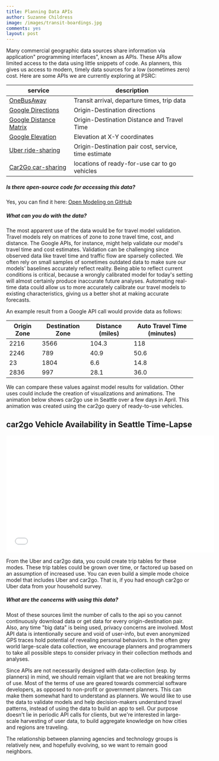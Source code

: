 ```yaml
---
title: Planning Data APIs
author: Suzanne Childress
image: /images/transit-boardings.jpg
comments: yes
layout: post
---
```

Many commercial geographic data sources share information via application" programming interfaces", known as APIs. These APIs allow limited access to the data using little snippets of code. As planners, this gives us access to modern, timely data sources for a low (sometimes zero) cost. Here are some APIs we are currently exploring at PSRC:


|service|description|
|---|---|
|[OneBusAway](http://developer.onebusaway.org/modules/onebusaway-application-modules/current/api/where/index.html)| Transit arrival, departure times, trip data|
|[Google Directions](https://developers.google.com/maps/documentation/directions/)|Origin-Destination directions|
|[Google Distance Matrix](https://developers.google.com/maps/documentation/distancematrix/)|Origin-Destination Distance and Travel Time|
|[Google Elevation](https://developers.google.com/maps/documentation/elevation/)|Elevation at X-Y coordinates |
|[Uber ride-sharing](https://developer.uber.com/)| Origin-Destination pair cost, service, time estimate|
|[Car2Go car-sharing](https://code.google.com/p/car2go/wiki/vehicles_v2_1)|locations of ready-for-use car to go vehicles|


##### Is there open-source code for accessing this data?

Yes, you can find it here: [Open Modeling on GitHub](https://github.com/osPlanning/)

##### What can you do with the data?

The most apparent use of the data would be for travel model validation.  Travel models rely on matrices of zone to zone travel time, cost, and distance.
The Google APIs, for instance, might help validate our model's travel time and cost estimates. Validation can be challenging since observed data like travel time and traffic flow are sparsely collected. We often rely on small samples of sometimes outdated data to make sure our models' baselines accurately reflect reality. Being able to reflect current conditions is critical, because a wrongly calibrated model for today's setting will almost certainly produce inaccurate  future analyses. Automating real-time data could allow us to more accurately calibrate our travel models to existing characteristics, giving us a better shot at making accurate forecasts.

An example result from a Google API call would provide data as follows:

|Origin Zone|Destination Zone|Distance (miles)| Auto Travel Time (minutes)|
|---|---|---|---|
|2216|3566|104.3|118|
|2246|789|40.9|50.6|
|23|1804|6.6|14.8|
|2836|997|28.1|36.0|

We can compare these values against model results for validation. Other uses could include the creation of visualizations and animations.  The animation below shows car2go use in Seattle over a few days in April.
This animation was created using the car2go query of ready-to-use vehicles.

## car2go Vehicle Availability in Seattle Time-Lapse ##

<iframe width="560" height="315" src="//www.youtube.com/embed/Y_P47n0NOWE" frameborder="0" allowfullscreen></iframe>

From the Uber and car2go data, you could create trip tables for these modes.  These trip tables could be grown over time, or factored up based on an assumption of increased use.
You can even build a simple mode choice model that includes Uber and car2go.  That is, if you had enough car2go or Uber data from your household survey.

##### What are the concerns with using this data?

Most of these sources limit the number of calls to the api so you cannot continuously download data or get data for every origin-destination pair. Also, any time "big data" is being used, privacy concerns are involved. Most API data is intentionally secure and void of user-info, but even anonymized GPS traces hold potential of revealing personal behaviors. In the often grey world large-scale data collection, we encourage planners and programmers to take all possible steps to consider privacy in their collection methods and analyses.

Since APIs are not necessarily designed with data-collection (esp. by planners) in mind, we should remain vigilant that we are not breaking terms of use.  Most of the terms of use are geared towards commercial software developers, as opposed to non-profit or government planners.  This can make them somewhat hard to understand as planners.  We would like to use the data to validate models and help decision-makers understand travel patterns, instead of using the data to build an app to sell. Our purpose doesn't lie in periodic API calls for clients, but we're interested in large-scale harvesting of user data, to build aggregate knowledge on how cities and regions are traveling.

The relationship between planning agencies and technology groups is relatively new, and hopefully evolving, so we want to remain good neighbors.

